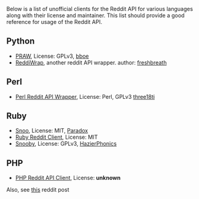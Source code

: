 Below is a list of unofficial clients for the Reddit API for various languages along with their license and maintainer. This list should provide a good reference for usage of the Reddit API.

## Python
* [PRAW](https://github.com/praw-dev/praw), License: GPLv3, [bboe](http://www.reddit.com/user/bboe)
* [ReddiWrap](https://github.com/derv82/reddiwrap/), another reddit API wrapper. author: [freshbreath](http://www.reddit.com/user/freshbreath)

## Perl
* [Perl Reddit API Wrapper](https://github.com/three18ti/Reddit.pm), License: Perl, GPLv3 [three18ti](http://www.reddit.com/user/three18ti)

## Ruby
* [Snoo](https://github.com/paradox460/snoo), License: MIT, [Paradox](http://www.reddit.com/user/Paradox)
* [Ruby Reddit Client](https://github.com/jamescook/RubyRedditAPI), License: MIT
* [Snooby](https://github.com/andkerosine/snooby), License: GPLv3, [HazierPhonics](http://www.reddit.com/user/HazierPhonics)

## PHP
* [PHP Reddit API Client](https://github.com/henry-smith/Reddit-API-Client), License: __unknown__

Also, see [this](http://www.reddit.com/r/redditdev/comments/nd521/list_of_existing_reddit_api_wrappers/) reddit post